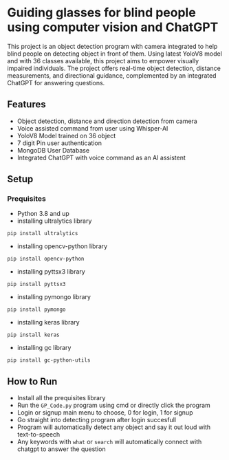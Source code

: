 # Guiding glasses for blind people using computer vision and ChatGPT
This project is an object detection program with camera integrated to help blind people on detecting object in front of them.
Using latest YoloV8 model and with 36 classes available, this project aims to empower visually impaired individuals. The project offers real-time object detection, distance measurements, and directional guidance, complemented by an integrated ChatGPT for answering questions.

## Features
- Object detection, distance and direction detection from camera 
- Voice assisted command from user using Whisper-AI
- YoloV8 Model trained on 36 object
- 7 digit Pin user authentication
- MongoDB User Database
- Integrated ChatGPT with voice command as an AI assistent 
  
## Setup
### Prequisites
- Python 3.8 and up
- installing ultralytics library
```
pip install ultralytics
```
- installing opencv-python library
```
pip install opencv-python
```
- installing pyttsx3 library

```
pip install pyttsx3
```
- installing pymongo library

```
pip install pymongo
```
- installing keras library

```
pip install keras
```
- installing gc library

```
pip install gc-python-utils
```



## How to Run
- Install all the prequisites library
- Run the `GP_Code.py` program using cmd or directly click the program
- Login or signup main menu to choose, 0 for login, 1 for signup
- Go straight into detecting program after login succesfull
- Program will automatically detect any object and say it out loud with text-to-speech
- Any keywords with `what` or `search` will automatically connect with chatgpt to answer the question
